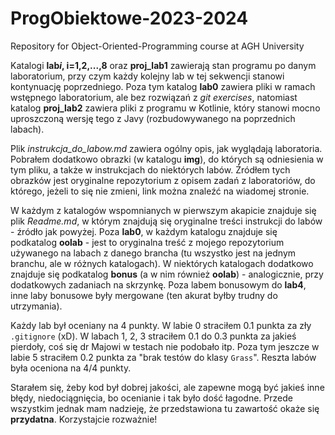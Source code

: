 # ProgObiektowe-2023-2024
Repository for Object-Oriented-Programming course at AGH University

Katalogi **lab*i*, i=1,2,...,8** oraz **proj_lab1** zawierają stan programu po danym laboratorium, przy czym każdy kolejny lab w tej sekwencji stanowi kontynuację poprzedniego. 
Poza tym katalog **lab0** zawiera pliki w ramach wstępnego laboratorium, ale bez rozwiązań z *git exercises*, natomiast katalog **proj_lab2** zawiera pliki z programu w Kotlinie, który stanowi mocno uproszczoną wersję tego z Javy (rozbudowywanego na poprzednich labach). 

Plik *instrukcja_do_labow.md* zawiera ogólny opis, jak wyglądają laboratoria. Pobrałem dodatkowo obrazki (w katalogu **img**), do których są odniesienia w tym pliku, a także w instrukcjach do niektórych labów. 
Źródłem tych obrazków jest oryginalne repozytorium z opisem zadań z laboratoriów, do którego, jeżeli to się nie zmieni, link można znaleźć na wiadomej stronie.

W każdym z katalogów wspomnianych w pierwszym akapicie znajduje się plik *Readme.md*, w którym znajdują się oryginalne treści instrukcji do labów - źródło jak powyżej.
Poza **lab0**, w każdym katalogu znajduje się podkatalog **oolab** - jest to oryginalna treść z mojego repozytorium używanego na labach z danego brancha (tu wszystko jest na jednym branchu, ale w różnych katalogach).
W niektórych katalogach dodatkowo znajduje się podkatalog **bonus** (a w nim również **oolab**) - analogicznie, przy dodatkowych zadaniach na skrzynkę.
Poza labem bonusowym do **lab4**, inne laby bonusowe były mergowane (ten akurat byłby trudny do utrzymania).

Każdy lab był oceniany na 4 punkty. W labie 0 straciłem 0.1 punkta za zły ```.gitignore``` (xD).
W labach 1, 2, 3 straciłem 0.1 do 0.3 punkta za jakieś pierdoły, coś się dr Majowi w testach nie podobało itp.
Poza tym jeszcze w labie 5 straciłem 0.2 punkta za "brak testów do klasy `Grass`".
Reszta labów była oceniona na 4/4 punkty.

Starałem się, żeby kod był dobrej jakości, ale zapewne mogą być jakieś inne błędy, niedociągnięcia, bo ocenianie i tak było dość łagodne.
Przede wszystkim jednak mam nadzieję, że przedstawiona tu zawartość okaże się **przydatna**. Korzystajcie rozważnie!
